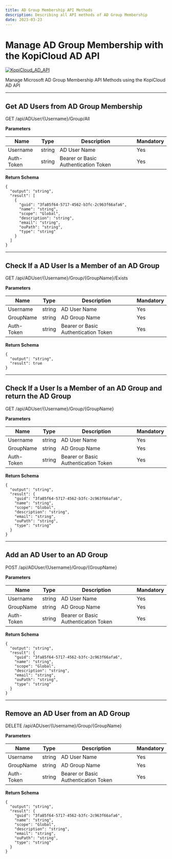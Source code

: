 ```yaml
---
title: AD Group Membership API Methods
description: Describing all API methods of AD Group Membership 
date: 2023-03-23
---
```


# Manage AD Group Membership with the KopiCloud AD API
[![KopiCloud_AD_API](https://img.shields.io/badge/kopiCloud_ad-v1.0+-blueviolet.svg)](https://www.kopicloud-ad-api.com)

Manage Microsoft AD Group Membership API Methods using the KopiCloud AD API

----

## Get AD Users from AD Group Membership

<span class="btn-get">GET</span> /api/ADUser/{Username}/Group/All

**Parameters**

| Name       | Type   | Description                          | Mandatory |
| ---------- | ------ | ------------------------------------ | --------- |
| Username   | string | AD User Name                         | Yes       |
| Auth-Token | string | Bearer or Basic Authentication Token | Yes       |

**Return Schema**

```
{
  "output": "string",
  "result": [
    {
      "guid": "3fa85f64-5717-4562-b3fc-2c963f66afa6",
      "name": "string",
      "scope": "Global",
      "description": "string",
      "email": "string",
      "ouPath": "string",
      "type": "string"
    }
  ]
}
```

----

## Check If a AD User Is a Member of an AD Group

<span class="btn-get">GET</span> /api/ADUser/{Username}/Group/{GroupName}/Exists

**Parameters**

| Name       | Type   | Description                          | Mandatory |
| ---------- | ------ | ------------------------------------ | --------- |
| Username   | string | AD User Name                         | Yes       |
| GroupName  | string | AD Group Name                        | Yes       |
| Auth-Token | string | Bearer or Basic Authentication Token | Yes       |

**Return Schema**

```
{
  "output": "string",
  "result": true
}
```

----

## Check If a User Is a Member of an AD Group and return the AD Group

<span class="btn-get">GET</span> /api/ADUser/{Username}/Group/{GroupName}

**Parameters**

| Name       | Type   | Description                          | Mandatory |
| ---------- | ------ | ------------------------------------ | --------- |
| Username   | string | AD User Name                         | Yes       |
| GroupName  | string | AD Group Name                        | Yes       |
| Auth-Token | string | Bearer or Basic Authentication Token | Yes       |

**Return Schema**

```
{
  "output": "string",
  "result": {
    "guid": "3fa85f64-5717-4562-b3fc-2c963f66afa6",
    "name": "string",
    "scope": "Global",
    "description": "string",
    "email": "string",
    "ouPath": "string",
    "type": "string"
  }
}
```

----

## Add an AD User to an AD Group

<span class="btn-post">POST</span> /api/ADUser/{Username}/Group/{GroupName}

**Parameters**

| Name       | Type   | Description                          | Mandatory |
| ---------- | ------ | ------------------------------------ | --------- |
| Username   | string | AD User Name                         | Yes       |
| GroupName  | string | AD Group Name                        | Yes       |
| Auth-Token | string | Bearer or Basic Authentication Token | Yes       |

**Return Schema**

```
{
  "output": "string",
  "result": {
    "guid": "3fa85f64-5717-4562-b3fc-2c963f66afa6",
    "name": "string",
    "scope": "Global",
    "description": "string",
    "email": "string",
    "ouPath": "string",
    "type": "string"
  }
}
```

----

## Remove an AD User from an AD Group

<span class="btn-delete">DELETE</span> /api/ADUser/{Username}/Group/{GroupName}

**Parameters**

| Name       | Type   | Description                          | Mandatory |
| ---------- | ------ | ------------------------------------ | --------- |
| Username   | string | AD User Name                         | Yes       |
| GroupName  | string | AD Group Name                        | Yes       |
| Auth-Token | string | Bearer or Basic Authentication Token | Yes       |

**Return Schema**

```
{
  "output": "string",
  "result": {
    "guid": "3fa85f64-5717-4562-b3fc-2c963f66afa6",
    "name": "string",
    "scope": "Global",
    "description": "string",
    "email": "string",
    "ouPath": "string",
    "type": "string"
  }
}
```
